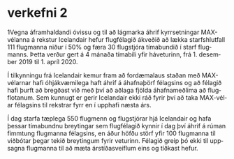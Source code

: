 # verkefni 2

1Vegna áfram­hald­andi óvissu og til að lág­marka áhrif kyrr­setn­ing­ar MAX-vél­anna á rekst­ur Icelanda­ir hef­ur flug­fé­lagið ákveðið að lækka starfs­hlut­fall 111 flug­manna niður í 50% og færa 30 flug­stjóra tíma­bundið í starf flug­manns. Þetta verður gert á 4 mánaða tíma­bili yfir há­vet­ur­inn, frá 1. des­em­ber 2019 til 1. apríl 2020.

Í til­kynn­ingu frá Icelanda­ir kem­ur fram að for­dæma­laus staðan með MAX-vél­arn­ar hafi óhjá­kvæmi­lega haft áhrif á áhafnaþörf fé­lags­ins og að fé­lagið hafi þurft að bregðast við með því að aðlaga fjölda áhafnameðlima að flug­flot­an­um. Sem kunn­ugt er ger­ir Icelanda­ir ekki ráð fyr­ir því að taka MAX-vél­ar fé­lags­ins til rekstr­ar fyrr en í upp­hafi næsta árs.

Í dag starfa tæp­lega 550 flug­menn og flug­stjór­ar hjá Icelanda­ir og hafa þess­ar tíma­bundnu breyt­ing­ar sem flug­fé­lagið kynn­ir í dag því áhrif á rúm­an fimmt­ung flug­manna fé­lags­ins, en áður höfðu störf yfir 100 flug­manna til viðbót­ar þegar tekið breyt­ing­um fyr­ir vet­ur­inn. Fé­lagið greip þó ekki til upp­sagna flug­manna til að mæta árstíðasveifl­um eins og tíðkast hef­ur.